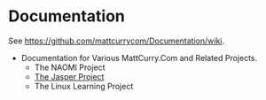 # Documentation

See https://github.com/mattcurrycom/Documentation/wiki.

* Documentation for Various MattCurry.Com and Related Projects.
  * The NAOMI Project
  * [The Jasper Project](https://github.com/mattcurrycom/Documentation/blob/master/Jasper-Documentation.md)
  * The Linux Learning Project

